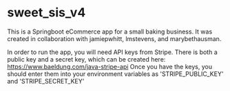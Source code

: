 # sweet_sis_v4
This is a Springboot eCommerce app for a small baking business.
It was created in collaboration with jamiepwhitt, lmstevens, and marybethausman.

In order to run the app, you will need API keys from Stripe. There is both a public key and a secret key, which can be created here: https://www.baeldung.com/java-stripe-api
Once you have the keys, you should enter them into your environment variables as 'STRIPE_PUBLIC_KEY' and 'STRIPE_SECRET_KEY'
